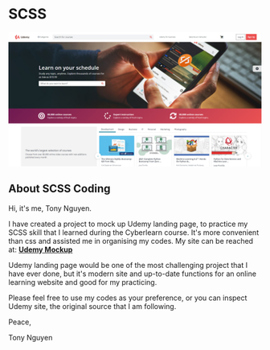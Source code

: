 # SCSS

![main](https://raw.githubusercontent.com/tony-sn/udemyMockup/main/img/UdemyMockupThumbnail.png)

## About SCSS Coding

Hi, it's me, Tony Nguyen.

I have created a project to mock up Udemy landing page, to practice my SCSS skill that I learned during the Cyberlearn course. It's more convenient than css and assisted me in organising my codes. My site can be reached at: [**Udemy Mockup**](https://tonypingco.github.io/udemyMockup/)

Udemy landing page would be one of the most challenging project that I have ever done, but it's modern site and up-to-date functions for an online learning website and good for my practicing.

Please feel free to use my codes as your preference, or you can inspect Udemy site, the original source that I am following.

Peace,

Tony Nguyen
